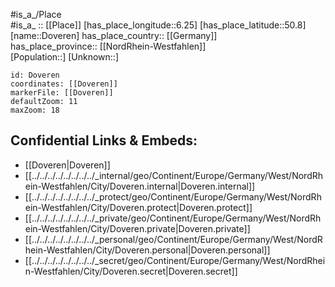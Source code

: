 ﻿---
location: [50.8,6.25] 
mapzoom: [7,12] 
mapmarker: city 
type: City
tags:
- geo/City


SpocWebEntityId: 29863
isDeleted: false
confidential: public

---
#is_a_/Place  
#is_a_ :: [[Place]] 
[has_place_longitude::6.25] 
[has_place_latitude::50.8] 
[name::Doveren] 
has_place_country:: [[Germany]]  
has_place_province:: [[NordRhein-Westfahlen]]  
[Population::] 
[Unknown::] 


```leaflet
id: Doveren
coordinates: [[Doveren]] 
markerFile: [[Doveren]] 
defaultZoom: 11 
maxZoom: 18
```


## Confidential Links & Embeds: 
- [[Doveren|Doveren]]  
- [[../../../../../../../../_internal/geo/Continent/Europe/Germany/West/NordRhein-Westfahlen/City/Doveren.internal|Doveren.internal]] 
- [[../../../../../../../../_protect/geo/Continent/Europe/Germany/West/NordRhein-Westfahlen/City/Doveren.protect|Doveren.protect]] 
- [[../../../../../../../../_private/geo/Continent/Europe/Germany/West/NordRhein-Westfahlen/City/Doveren.private|Doveren.private]] 
- [[../../../../../../../../_personal/geo/Continent/Europe/Germany/West/NordRhein-Westfahlen/City/Doveren.personal|Doveren.personal]] 
- [[../../../../../../../../_secret/geo/Continent/Europe/Germany/West/NordRhein-Westfahlen/City/Doveren.secret|Doveren.secret]] 
